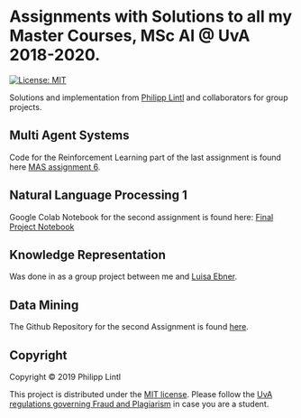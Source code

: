 # Assignments with Solutions to all my Master Courses, MSc AI @ UvA 2018-2020.

[![License: MIT](https://img.shields.io/badge/License-MIT-yellow.svg)](https://opensource.org/licenses/MIT)
  
Solutions and implementation from [Philipp Lintl](https://github.com/PhilLint) and collaborators for group projects. 

## Multi Agent Systems

Code for the Reinforcement Learning part of the last assignment is found here [MAS assignment 6](https://github.com/Dirk94/mas-homework-6).

## Natural Language Processing 1

Google Colab Notebook for the second assignment is found here: [Final Project Notebook](https://colab.research.google.com/drive/1QWoMLUdugiX1vO4tbCVzH47ly6msQ0XK) 

## Knowledge Representation

Was done in as a group project between me and [Luisa Ebner](https://github.com/LuisaEbner). 

## Data Mining 

The Github Repository for the second Assignment is found [here](https://github.com/PhilLint/Expedia-Ranking-Competition). 

## Copyright

Copyright © 2019 Philipp Lintl

<p align=“justify”>
This project is distributed under the <a href="LICENSE">MIT license</a>.  
Please follow the <a href="http://student.uva.nl/en/content/az/plagiarism-and-fraud/plagiarism-and-fraud.html">UvA regulations governing Fraud and Plagiarism</a> in case you are a student.
</p>

